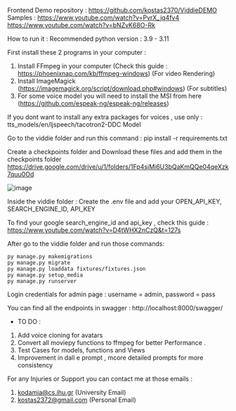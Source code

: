 Frontend Demo repository :  https://github.com/kostas2370/ViddieDEMO
Samples :
https://www.youtube.com/watch?v=PvrX_jq4fv4
https://www.youtube.com/watch?v=bNZvK68O-Rk


How to run it :
Recommended python version : 3.9 - 3.11

First install these 2 programs in your computer : 


1. Install FFmpeg in your computer (Check this guide : https://phoenixnap.com/kb/ffmpeg-windows) (For video Rendering)
2. Install ImageMagick (https://imagemagick.org/script/download.php#windows) (For subtitles)
3. For some voice model you will need to install the MSI from here (https://github.com/espeak-ng/espeak-ng/releases)

If you dont want to install any extra packages for voices , 
use only : tts_models/en/ljspeech/tacotron2-DDC Model

Go to the viddie folder and run this command :
pip install -r requirements.txt


Create a checkpoints folder and
Download these files and add them in the checkpoints folder
https://drive.google.com/drive/u/1/folders/1Fp4sjMi6U3bQaKmQQe04qeXzk7quu0Od

![image](https://github.com/kostas2370/Clippy-V2/assets/96636678/621fa695-5a40-42e0-9464-51aae08d89c7)


Inside the viddie folder : 
Create the .env file and add your OPEN_API_KEY, SEARCH_ENGINE_ID, API_KEY 

To find your google search_engine_id and api_key , check this guide : https://www.youtube.com/watch?v=D4tWHX2nCzQ&t=127s

After go to the viddie folder and run those commands:

```shell
py manage.py makemigrations
py manage.py migrate
py manage.py loaddata fixtures/fixtures.json
py manage.py setup_media
py manage.py runserver
```

Login credentials for admin page : username = admin, password = pass


You can find all the endpoints in swagger : http://localhost:8000/swagger/

* TO DO :
1. Add voice cloning for avatars
2. Convert all moviepy functions to ffmpeg for better Performance .
3. Test Cases for models, functions and Views
4. Improvement in dall e prompt , mcore detailed prompts for more consistency

For any Injuries or Support you can contact me at those emails :
1. kodamia@cs.ihu.gr (University Email)
2. kostas2372@gmail.com (Personal Email)
